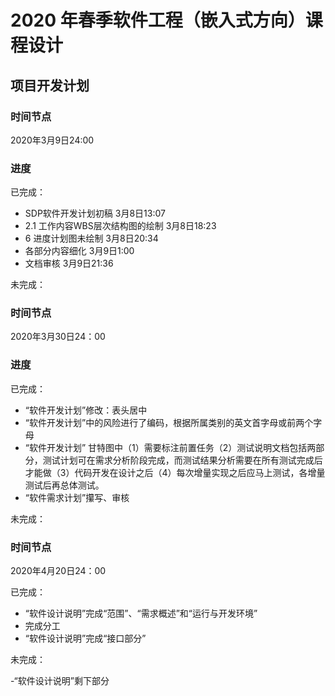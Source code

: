 # 2020 年春季软件工程（嵌入式方向）课程设计

## 项目开发计划

### 时间节点

2020年3月9日24:00

### 进度

已完成：

- SDP软件开发计划初稿 3月8日13:07
- 2.1 工作内容WBS层次结构图的绘制 3月8日18:23
- 6 进度计划图未绘制 3月8日20:34
- 各部分内容细化 3月9日1:00
- 文档审核 3月9日21:36

未完成：

### 时间节点

2020年3月30日24：00

### 进度

已完成：

- “软件开发计划”修改：表头居中
- “软件开发计划”中的风险进行了编码，根据所属类别的英文首字母或前两个字母
- “软件开发计划” 甘特图中（1）需要标注前置任务（2）测试说明文档包括两部分，测试计划可在需求分析阶段完成，而测试结果分析需要在所有测试完成后才能做（3）代码开发在设计之后（4）每次增量实现之后应马上测试，各增量测试后再总体测试。
- “软件需求计划”攥写、审核

未完成：

### 时间节点

2020年4月20日24：00

已完成：

- “软件设计说明”完成“范围”、“需求概述”和“运行与开发环境”
- 完成分工
- “软件设计说明”完成“接口部分”

未完成：

-“软件设计说明”剩下部分
